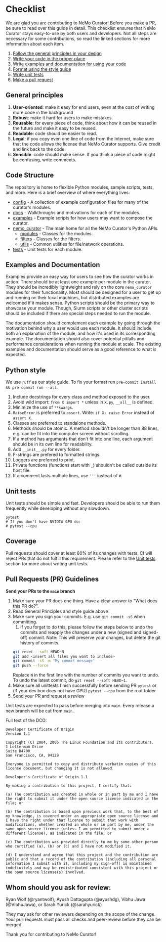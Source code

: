 # Checklist

We are glad you are contributing to NeMo Curator! Before you make a PR, be sure to read over this guide in detail.
This checklist ensures that NeMo Curator stays easy-to-use by both users and developers.
Not all steps are necessary for some contributions, so read the linked sections for more information about each item.

1. [Follow the general principles in your design](#general-principles)
1. [Write your code in the proper place](#repo-structure)
1. [Write examples and documentation for using your code](#examples-and-documentation)
1. [Format using the style guide](#python-style)
1. [Write unit tests](#unit-tests)
1. [Make a pull request](#pull-requests-pr-guidelines)

## General principles
1. **User-oriented**: make it easy for end users, even at the cost of writing more code in the background
1. **Robust**: make it hard for users to make mistakes.
1. **Reusable**: for every piece of code, think about how it can be reused in the future and make it easy to be reused.
1. **Readable**: code should be easier to read.
1. **Legal**: if you copy even one line of code from the Internet, make sure that the code allows the license that NeMo Curator supports. Give credit and link back to the code.
1. **Sensible**: code should make sense. If you think a piece of code might be confusing, write comments.

## Code Structure
The repository is home to flexible Python modules, sample scripts, tests, and more.
Here is a brief overview of where everything lives:
- [config](config/) - A collection of example configuration files for many of the curator's modules.
- [docs](docs/) - Walkthroughs and motivations for each of the modules.
- [examples](examples/) - Example scripts for how users may want to compose the curator.
- [nemo_curator](nemo_curator/) - The main home for all the NeMo Curator's Python APIs.
    - [modules](nemo_curator/modules) - Classes for the modules.
    - [filters](nemo_curator/filters) - Classes for the filters.
    - [utils](nemo_curator/utils) - Common utilities for file/network operations.
- [tests](tests/) - Unit tests for each module.

## Examples and Documentation
Examples provide an easy way for users to see how the curator works in action.
There should be at least one example per module in the curator.
They should be incredibly lightweight and rely on the core `nemo_curator` modules for their functionality.
Most should be designed for a user to get up and running on their local machines, but distributed examples are welcomed if it makes sense.
Python scripts should be the primary way to showcase your module.
Though, Slurm scripts or other cluster scripts should be included if there are special steps needed to run the module.

The documentation should complement each example by going through the motivation behind why a user would use each module.
It should include both an explanation of the module, and how it's used in its corresponding example.
The documentation should also cover potential pitfalls and performance considerations when running the module at scale.
The existing examples and documentation should serve as a good reference to what is expected.

## Python style
We use ``ruff`` as our style guide. To fix your format run `pre-commit install && pre-commit run --all`.

1. Include docstrings for every class and method exposed to the user.
1. Avoid wild import: ``from X import *`` unless in ``X.py``, ``__all__`` is defined.
1. Minimize the use of ``**kwargs``.
1. ``RaiseError`` is preferred to ``assert``. Write: ```if X: raise Error``` instead of ```assert X```.
1. Classes are preferred to standalone methods.
1. Methods should be atomic. A method shouldn't be longer than 88 lines, e.g. can be fit into the computer screen without scrolling.
1. If a method has arguments that don't fit into one line, each argument should be in its own line for readability.
1. Add ``__init__.py`` for every folder.
1. F-strings are prefered to formatted strings.
1. Loggers are preferred to print.
1. Private functions (functions start with ``_``) shouldn't be called outside its host file.
1. If a comment lasts multiple lines, use ``'''`` instead of ``#``.

## Unit tests
Unit tests should be simple and fast.
Developers should be able to run them frequently while developing without any slowdown.
```
pytest
# If you don't have NVIDIA GPU do:
# pytest --cpu
```

## Coverage
Pull requests should cover at least 80% of its changes with tests. CI will reject PRs that do not fulfill this requirement. Please refer to the [Unit tests](#unit-tests) section for more about writing unit tests.

## Pull Requests (PR) Guidelines

**Send your PRs to the `main` branch**

1) Make sure your PR does one thing. Have a clear answer to "What does this PR do?".
2) Read General Principles and style guide above
3) Make sure you sign your commits. E.g. use ``git commit -sS`` when committing.
    1) If you forget to do this, please follow the steps below to undo the commits and reapply the changes under a new (signed and signed-off) commit. Note: This will preserve your changes, but delete the git history of commits.
    ```bash
    git reset --soft HEAD~N
    git add <insert all files you want to include>
    git commit -sS -m "My commit message"
    git push --force
    ```
    Replace `N` in the first line with the number of commits you want to undo. To undo the latest commit, do `git reset --soft HEAD~1`.
4) Make sure all unittests finish successfully before sending PR ``pytest`` or (if your dev box does not have GPU) ``pytest --cpu`` from the root folder
5) Send your PR and request a review

Unit tests are expected to pass before merging into `main`.
Every release a new branch will be cut from `main`.

Full text of the DCO:

```
Developer Certificate of Origin
Version 1.1

Copyright (C) 2004, 2006 The Linux Foundation and its contributors.
1 Letterman Drive
Suite D4700
San Francisco, CA, 94129

Everyone is permitted to copy and distribute verbatim copies of this license document, but changing it is not allowed.

Developer's Certificate of Origin 1.1

By making a contribution to this project, I certify that:

(a) The contribution was created in whole or in part by me and I have the right to submit it under the open source license indicated in the file; or

(b) The contribution is based upon previous work that, to the best of my knowledge, is covered under an appropriate open source license and I have the right under that license to submit that work with modifications, whether created in whole or in part by me, under the same open source license (unless I am permitted to submit under a different license), as indicated in the file; or

(c) The contribution was provided directly to me by some other person who certified (a), (b) or (c) and I have not modified it.

(d) I understand and agree that this project and the contribution are public and that a record of the contribution (including all personal information I submit with it, including my sign-off) is maintained indefinitely and may be redistributed consistent with this project or the open source license(s) involved.
```

## Whom should you ask for review:

Ryan Wolf (@ryantwolf), Ayush Dattagupta (@ayushdg), Vibhu Jawa (@VibhuJawa), or Sarah Yurick (@sarahyurick)

They may ask for other reviewers depending on the scope of the change. Your pull requests must pass all checks and peer-review before they can be merged.


Thank you for contributing to NeMo Curator!
